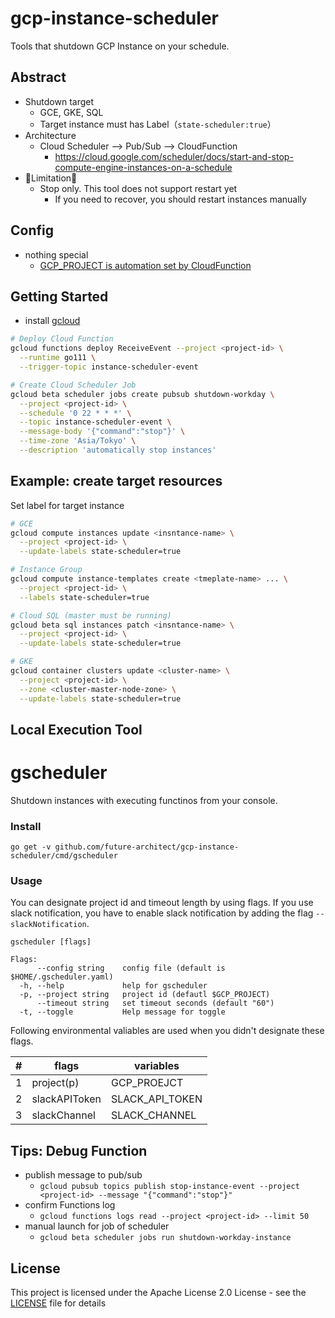 # gcp-instance-scheduler
Tools that shutdown GCP Instance on your schedule.

## Abstract

* Shutdown target
   * GCE, GKE, SQL
   * Target instance must has Label（`state-scheduler:true`）
* Architecture
  * Cloud Scheduler --> Pub/Sub --> CloudFunction
    * https://cloud.google.com/scheduler/docs/start-and-stop-compute-engine-instances-on-a-schedule
* 🚧Limitation🚧
   * Stop only. This tool does not support restart yet
     * If you need to recover, you should restart instances manually


## Config

* nothing special
  * [GCP_PROJECT is automation set by CloudFunction](https://cloud.google.com/functions/docs/concepts/go-runtime#contextcontext)


## Getting Started

* install [gcloud](https://cloud.google.com/sdk/gcloud/)

```sh
# Deploy Cloud Function
gcloud functions deploy ReceiveEvent --project <project-id> \
  --runtime go111 \
  --trigger-topic instance-scheduler-event

# Create Cloud Scheduler Job
gcloud beta scheduler jobs create pubsub shutdown-workday \
  --project <project-id> \
  --schedule '0 22 * * *' \
  --topic instance-scheduler-event \
  --message-body '{"command":"stop"}' \
  --time-zone 'Asia/Tokyo' \
  --description 'automatically stop instances'
```

## Example: create target resources

Set label for target instance

```sh
# GCE
gcloud compute instances update <insntance-name> \
  --project <project-id> \
  --update-labels state-scheduler=true

# Instance Group
gcloud compute instance-templates create <tmeplate-name> ... \
  --project <project-id> \
  --labels state-scheduler=true

# Cloud SQL (master must be running)
gcloud beta sql instances patch <insntance-name> \
  --project <project-id> \
  --update-labels state-scheduler=true

# GKE
gcloud container clusters update <cluster-name> \
  --project <project-id> \
  --zone <cluster-master-node-zone> \
  --update-labels state-scheduler=true
```

## Local Execution Tool

gscheduler
====

Shutdown instances with executing functinos from your console.

### Install

`go get -v github.com/future-architect/gcp-instance-scheduler/cmd/gscheduler`

### Usage

You can designate project id and timeout length by using flags.
If you use slack notification, you have to enable slack notification by adding the flag `--slackNotification`.

```
gscheduler [flags]

Flags:
      --config string    config file (default is $HOME/.gscheduler.yaml)
  -h, --help             help for gscheduler
  -p, --project string   project id (defautl $GCP_PROJECT)
      --timeout string   set timeout seconds (default "60")
  -t, --toggle           Help message for toggle
``` 
Following environmental valiables are used when you didn't designate these flags.

|#  |flags         |variables       |
|---|--------------|----------------|
| 1 |project(p)    |GCP_PROEJCT     |
| 2 |slackAPIToken |SLACK_API_TOKEN |
| 3 |slackChannel  |SLACK_CHANNEL   |

## Tips: Debug Function

* publish message to pub/sub
  * `gcloud pubsub topics publish stop-instance-event --project <project-id> --message "{"command":"stop"}"`
* confirm Functions log
  * `gcloud functions logs read --project <project-id> --limit 50`
* manual launch for job of scheduler
  * `gcloud beta scheduler jobs run shutdown-workday-instance`

## License

This project is licensed under the Apache License 2.0 License - see the [LICENSE](LICENSE) file for details
